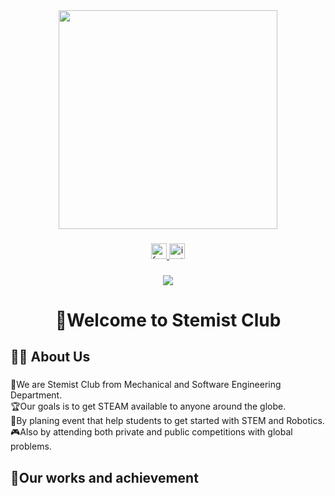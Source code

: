 <div align="center">
  <img height="350" src="https://i.imgur.com/jZZsDe8.jpeg"  />
</div>

###

<div align="center">
  <a href="https://www.facebook.com/stemistclub" target="_blank">
    <img src="https://img.shields.io/static/v1?message=Facebook&logo=facebook&label=&color=1877F2&logoColor=white&labelColor=&style=for-the-badge" height="25" alt="facebook logo"  />
  </a>
  <a href="https://www.instagram.com/stemistclub/" target="_blank">
    <img src="https://img.shields.io/static/v1?message=Instagram&logo=instagram&label=&color=E4405F&logoColor=white&labelColor=&style=for-the-badge" height="25" alt="instagram logo"  />
  </a>
</div>

###

<div align="center">
  <img src="https://visitor-badge.laobi.icu/badge?page_id=stemistclub.stemistclub&"  />
</div>

###

<h1 align="center">👋Welcome to Stemist Club</h1>

###

<h2 align="left">👩‍💻  About Us</h2>

###

<p align="left">🪪We are Stemist Club from Mechanical and Software Engineering Department. <br>🏆Our goals is to get STEAM available to anyone around the globe. <br>📖By planing event that help students to get started with STEM and Robotics. <br>🎮Also by attending both private and public competitions with global problems.</p>

###

<h2 align="left">🏅Our works and achievement</h2>

###

